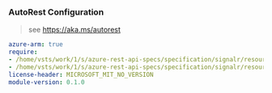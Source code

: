 ### AutoRest Configuration

> see https://aka.ms/autorest

``` yaml
azure-arm: true
require:
- /home/vsts/work/1/s/azure-rest-api-specs/specification/signalr/resource-manager/readme.md
- /home/vsts/work/1/s/azure-rest-api-specs/specification/signalr/resource-manager/readme.go.md
license-header: MICROSOFT_MIT_NO_VERSION
module-version: 0.1.0

```